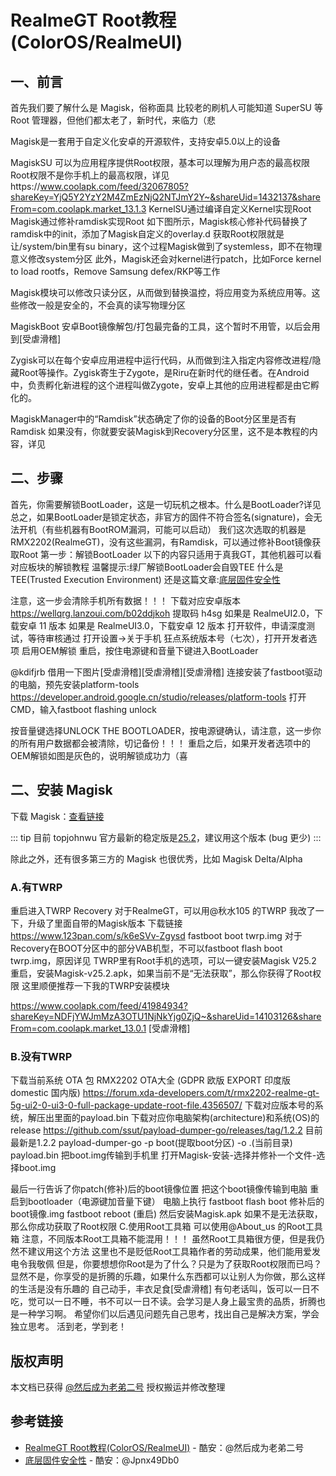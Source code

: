 # RealmeGT Root教程 (ColorOS/RealmeUI)

## 一、前言

首先我们要了解什么是 Magisk，俗称面具
比较老的刷机人可能知道 SuperSU 等 Root 管理器，但他们都太老了，新时代，来临力（悲<Emoji name="shounuehuaji"/>
<!-- 如果你不需要Root或者不想学会Root，请自觉退出文章。 -->
<!-- Magisk is a suite of open source software for customizing Android, supporting devices higher than Android 5.0.
Some highlight features: -->

Magisk是一套用于自定义化安卓的开源软件，支持安卓5.0以上的设备
<!-- MagiskSU: Provide root access for applications -->
MagiskSU 可以为应用程序提供Root权限，基本可以理解为用户态的最高权限
Root权限不是你手机上的最高权限，详见https://www.coolapk.com/feed/32067805?shareKey=YjQ5Y2YzY2M4ZmEzNjQ2NTJmY2Y~&shareUid=1432137&shareFrom=com.coolapk.market_13.1.3
KernelSU通过编译自定义Kernel实现Root
Magisk通过修补ramdisk实现Root
如下图所示，Magisk核心修补代码替换了ramdisk中的init，添加了Magisk自定义的overlay.d
获取Root权限就是让/system/bin里有su binary，这个过程Magisk做到了systemless，即不在物理意义修改system分区
此外，Magisk还会对kernel进行patch，比如Force kernel to load rootfs，Remove Samsung defex/RKP等工作
<!-- Magisk Modules: Modify read-only partitions by installing modules -->
Magisk模块可以修改只读分区，从而做到替换温控，将应用变为系统应用等。这些修改一般是安全的，不会真的读写物理分区
<!-- MagiskBoot: The most complete tool for unpacking and repacking Android boot images -->
MagiskBoot 安卓Boot镜像解包/打包最完备的工具，这个暂时不用管，以后会用到[受虐滑稽]
<!-- Zygisk: Run code in every Android applications' processes -->
Zygisk可以在每个安卓应用进程中运行代码，从而做到注入指定内容修改进程/隐藏Root等操作。Zygisk寄生于Zygote，是Riru在新时代的继任者。在Android中，负责孵化新进程的这个进程叫做Zygote，安卓上其他的应用进程都是由它孵化的。
<!-- The result of Ramdisk determines whether your device has ramdisk in the boot partition. If your device does not have boot ramdisk, read the Magisk in Recovery section before continuing. -->
MagiskManager中的“Ramdisk”状态确定了你的设备的Boot分区里是否有Ramdisk
如果没有，你就要安装Magisk到Recovery分区里，这不是本教程的内容，详见

## 二、步骤
首先，你需要解锁BootLoader，这是一切玩机之根本。什么是BootLoader?详见
总之，如果BootLoader是锁定状态，非官方的固件不符合签名(signature)，会无法开机（有些机器有BootROM漏洞，可能可以启动）
我们这次选取的机器是RMX2202(RealmeGT)，没有这些漏洞，有Ramdisk，可以通过修补Boot镜像获取Root
第一步：解锁BootLoader
以下的内容只适用于真我GT，其他机器可以看对应板块的解锁教程
温馨提示:绿厂解锁BootLoader会自毁TEE
什么是 TEE(Trusted Execution Environment)
还是这篇文章:[底层固件安全性]

注意，这一步会清除手机所有数据！！！
下载对应安卓版本
https://wellqrg.lanzoui.com/b02ddjkoh 
提取码 h4sg
如果是 RealmeUI2.0，下载安卓 11 版本
如果是 RealmeUI3.0，下载安卓 12 版本
打开软件，申请深度测试，等待审核通过
打开设置→关于手机
狂点系统版本号（七次），打开开发者选项
启用OEM解锁
重启，按住电源键和音量下键进入BootLoader

@kdifjrb 借用一下图片[受虐滑稽][受虐滑稽][受虐滑稽]
连接安装了fastboot驱动的电脑，预先安装platform-tools
https://developer.android.google.cn/studio/releases/platform-tools 
打开CMD，输入fastboot flashing unlock

按音量键选择UNLOCK THE BOOTLOADER，按电源键确认，请注意，这一步你的所有用户数据都会被清除，切记备份！！！
重启之后，如果开发者选项中的OEM解锁如图是灰色的，说明解锁成功力（喜
## 二、安装 Magisk

下载 Magisk：[查看链接](../../index.md#下载-magisk)

::: tip
目前 topjohnwu 官方最新的稳定版是[25.2](https://github.com/topjohnwu/Magisk/releases/tag/v25.2)，建议用这个版本 (bug 更少)
:::

除此之外，还有很多第三方的 Magisk 也很优秀，比如 Magisk Delta/Alpha

### A.有TWRP
重启进入TWRP Recovery
对于RealmeGT，可以用@秋水105 的TWRP
我改了一下，升级了里面自带的Magisk版本
下载链接 https://www.123pan.com/s/k6eSVv-Zgysd 
fastboot boot twrp.img
对于Recovery在BOOT分区中的部分VAB机型，不可以fastboot flash boot twrp.img，原因详见
TWRP里有Root手机的选项，可以一键安装Magisk V25.2
重启，安装Magisk-v25.2.apk，如果当前不是“无法获取”，那么你获得了Root权限
这里顺便推荐一下我的TWRP安装模块

https://www.coolapk.com/feed/41984934?shareKey=NDFjYWJmMzA3OTU1NjNkYjg0ZjQ~&shareUid=14103126&shareFrom=com.coolapk.market_13.0.1 
[受虐滑稽]

### B.没有TWRP

下载当前系统 OTA 包
RMX2202 OTA大全
(GDPR 欧版 EXPORT 印度版 domestic 国内版)
https://forum.xda-developers.com/t/rmx2202-realme-gt-5g-ui2-0-ui3-0-full-package-update-root-file.4356507/ 
下载对应版本号的系统，解压出里面的payload.bin
下载对应你电脑架构(architecture)和系统(OS)的release
https://github.com/ssut/payload-dumper-go/releases/tag/1.2.2 
目前最新是1.2.2
payload-dumper-go -p boot(提取boot分区) -o .(当前目录) payload.bin
把boot.img传输到手机里
打开Magisk-安装-选择并修补一个文件-选择boot.img

最后一行告诉了你patch(修补)后的boot镜像位置
把这个boot镜像传输到电脑
重启到bootloader（电源键加音量下键）
电脑上执行
fastboot flash boot 修补后的boot镜像.img
fastboot reboot (重启)
然后安装Magisk.apk
如果不是无法获取，那么你成功获取了Root权限
C.使用Root工具箱
可以使用@About_us 的Root工具箱
注意，不同版本Root工具箱不能混用！！！
虽然Root工具箱很方便，但是我仍然不建议用这个方法
这里也不是贬低Root工具箱作者的劳动成果，他们能用爱发电令我敬佩
但是，你要想想你Root是为了什么？只是为了获取Root权限而已吗？
显然不是，你享受的是折腾的乐趣，如果什么东西都可以让别人为你做，那么这样的生活是没有乐趣的
自己动手，丰衣足食[受虐滑稽]
有句老话叫，饭可以一日不吃，觉可以一日不睡，书不可以一日不读。会学习是人身上最宝贵的品质，折腾也是一种学习啊。
希望你们以后遇见问题先自己思考，找出自己是解决方案，学会独立思考。
活到老，学到老！
<!-- #ColorOS13# #Magisk# #Root# -->

## 版权声明

本文档已获得 [@然后成为老弟二号](http://www.coolapk.com/u/14103126) 授权搬运并修改整理

## 参考链接

* [RealmeGT Root教程(ColorOS/RealmeUI)](https://www.coolapk.com/feed/42977573?shareKey=YzgwZGU2MTg1ZmMwNjQ5MDQxMjY~) - 酷安：@然后成为老弟二号
* [底层固件安全性] - 酷安：@Jpnx49Db0

[底层固件安全性]:https://www.coolapk.com/feed/32067805?shareKey=YjQ3N2FiNDFjZDkwNjNkYjczNzM~&shareUid=14103126
